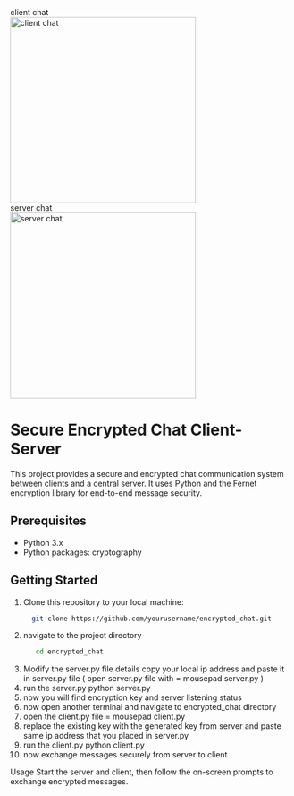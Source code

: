 <div>
<div>client chat</div>
<img width="332" alt="client chat" src="https://github.com/minoj-next/encrypted_chat/assets/136566821/930ee323-e884-444d-bcb5-e9e22fc210f0">
</div>


<div>server chat</div>
<div><img width="332" alt="server chat" src="https://github.com/minoj-next/encrypted_chat/assets/136566821/6f1a727e-aa85-493a-b194-fc53b532b7a3">
</div>


# Secure Encrypted Chat Client-Server

This project provides a secure and encrypted chat communication system between clients and a central server. It uses Python and the Fernet encryption library for end-to-end message security.

## Prerequisites

- Python 3.x
- Python packages: cryptography

## Getting Started

1. Clone this repository to your local machine:
   ```bash 
     git clone https://github.com/yourusername/encrypted_chat.git
   ```
2. navigate to the project directory
    ```bash 
       cd encrypted_chat
    ```
3. Modify the server.py file details
copy your local ip address and paste it in server.py file ( open server.py file with = mousepad server.py )
4. run the server.py
python server.py
5. now you will find encryption key and server listening status
6. now open another terminal and navigate to encrypted_chat directory
7. open the client.py file = mousepad client.py
8. replace the existing key with the generated key from server and paste same ip address that you placed in server.py
9. run the client.py
    python client.py
10. now exchange messages securely from server to client

Usage
Start the server and client, then follow the on-screen prompts to exchange encrypted messages.

   
